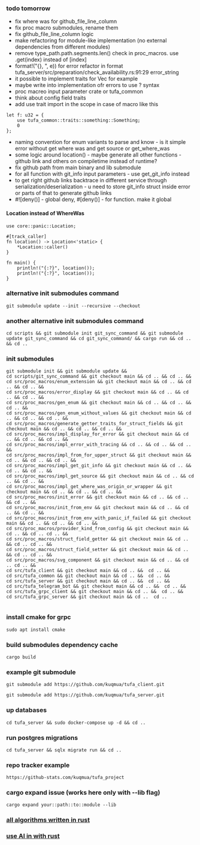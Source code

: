 ### todo tomorrow
* fix where was for github_file_line_column
* fix proc macro submodules, rename them
* fix github_file_line_column logic
* make refactoring for module-like implementation (no external dependencies from different modules)
* remove type_path.path.segments.len() check in proc_macros. use .get(index) instead of [index]
* format!("{}, ", e)) for error refactor in format tufa_server/src/preparation/check_availability.rs:91:29 error_string
* it possible to implement traits for Vec<u8> for example
* maybe write into implementation ofr errors to use ? syntax
* proc macreo input parameter crate or tufa_common
* think about config field traits
* add use trait import in the scope in case of macro like this 
```
let f: u32 = {
    use tufa_common::traits::something::Something;
    0
};
```
* naming convention for enum variants to parse and know - is it simple error without get where was and get source or get_where_was
* some logic around location() - maybe generate all other functions -github link and others on compiletime instead of runtime?
* fix github path from main binary and lib submodule
* for all function with git_info input parameters - use get_git_info instead 
* to get right github links backtrace in different service through serialization/deserialization - u need to store git_info struct inside error or parts of that to generate github links
* #![deny()] - global deny, #[deny()] - for function. make it global


#### Location instead of WhereWas
```
use core::panic::Location;

#[track_caller]
fn location() -> Location<'static> {
    *Location::caller()
}

fn main() {
    println!("{:?}", location());
    println!("{:?}", location());
}
```

### alternative init submodules command
```
git submodule update --init --recursive --checkout
```

### another alternative init submodules command
```
cd scripts && git submodule init git_sync_command && git submodule update git_sync_command && cd git_sync_command/ && cargo run && cd .. && cd ..
```

### init submodules 
```
git submodule init && git submodule update && 
cd scripts/git_sync_command && git checkout main && cd .. && cd .. &&
cd src/proc_macros/enum_extension && git checkout main && cd .. && cd .. && cd .. &&
cd src/proc_macros/error_display && git checkout main && cd .. && cd .. && cd .. &&
cd src/proc_macros/gen_enum && git checkout main && cd .. && cd .. && cd .. &&
cd src/proc_macros/gen_enum_without_values && git checkout main && cd .. && cd .. && cd .. &&
cd src/proc_macros/generate_getter_traits_for_struct_fields && git checkout main && cd .. && cd .. && cd .. &&
cd src/proc_macros/impl_display_for_error && git checkout main && cd .. && cd .. && cd .. &&
cd src/proc_macros/impl_error_with_tracing && cd .. && cd .. && cd .. &&
cd src/proc_macros/impl_from_for_upper_struct && git checkout main && cd .. && cd .. && cd .. &&
cd src/proc_macros/impl_get_git_info && git checkout main && cd .. && cd .. && cd .. &&
cd src/proc_macros/impl_get_source && git checkout main && cd .. && cd .. && cd .. &&
cd src/proc_macros/impl_get_where_was_origin_or_wrapper && git checkout main && cd .. && cd .. && cd .. &&
cd src/proc_macros/init_error && git checkout main && cd .. && cd .. && cd .. &&
cd src/proc_macros/init_from_env && git checkout main && cd .. && cd .. && cd .. &&
cd src/proc_macros/init_from_env_with_panic_if_failed && git checkout main && cd .. && cd .. && cd .. &&
cd src/proc_macros/provider_kind_from_config && git checkout main && cd .. && cd .. cd .. &&
cd src/proc_macros/struct_field_getter && git checkout main && cd .. && cd .. cd .. &&
cd src/proc_macros/struct_field_setter && git checkout main && cd .. && cd .. cd .. &&
cd src/proc_macros/svg_component && git checkout main && cd .. && cd .. cd .. &&
cd src/tufa_client && git checkout main && cd .. &&  cd .. &&
cd src/tufa_common && git checkout main && cd .. &&  cd .. &&
cd src/tufa_server && git checkout main && cd .. &&  cd .. &&
cd src/tufa_telegram_bot && git checkout main && cd .. &&  cd .. &&
cd src/tufa_grpc_client && git checkout main && cd .. &&  cd .. &&
cd src/tufa_grpc_server && git checkout main && cd ..  cd ..


```
### install cmake for grpc
```
sudo apt install cmake
```
### build submodules dependency cache
```
cargo build
```
### example git submodule
```
git submodule add https://github.com/kuqmua/tufa_client.git
```
```
git submodule add https://github.com/kuqmua/tufa_server.git
```
### up databases
```
cd tufa_server && sudo docker-compose up -d && cd ..
```
### run postgres migrations
```  
cd tufa_server && sqlx migrate run && cd ..
```
### repo tracker example
```
https://github-stats.com/kuqmua/tufa_project
```
### cargo expand issue (works here only with --lib flag)
```
cargo expand your::path::to::module --lib
```
### [all algorithms written in rust](https://github.com/TheAlgorithms/Rust)

### [use AI in with rust](https://youtu.be/StMP7g-0wK4)
